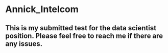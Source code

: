 # Annick_Intelcom
## This is my submitted test for the data scientist position. Please feel free to reach me if there are any issues.
